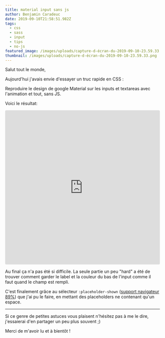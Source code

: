 ```yaml
---
title: material input sans js
author: Benjamin Caradeuc
date: 2019-09-10T21:58:51.982Z
tags:
  - css
  - sass
  - input
  - tips
  - no-js
featured_image: /images/uploads/capture-d-écran-du-2019-09-10-23.59.33.png
thumbnail: /images/uploads/capture-d-écran-du-2019-09-10-23.59.33.png
---
```

Salut tout le monde,

Aujourd'hui j'avais envie d'essayer un truc rapide en CSS :

Reproduire le design de google Material sur les inputs et textareas avec l'animation et tout, sans JS.

Voici le résultat: 

<iframe src="https://codesandbox.io/embed/no-js-material-input-0ewcy?fontsize=14&module=%2Fsrc%2Fcss%2F_mat-input.scss" title="no-js-material-input" allow="geolocation; microphone; camera; midi; vr; accelerometer; gyroscope; payment; ambient-light-sensor; encrypted-media; usb" style="width:100%; height:500px; border:0; border-radius: 4px; overflow:hidden;" sandbox="allow-modals allow-forms allow-popups allow-scripts allow-same-origin"></iframe>

Au final ça n'a pas été si difficile. La seule partie un peu "hard" a été de trouver comment garder le label et la couleur du bas de l'input comme il faut quand le champ est rempli.

C'est finalement grâce au sélecteur `:placeholder-shown` ([support navigateur 89%](https://caniuse.com/#search=%3Aplaceholder-shown)) que j'ai pu le faire, en mettant des placeholders ne contenant qu'un espace.

---

Si ce genre de petites astuces vous plaisent n'hésitez pas à me le dire, j'essaierai d'en partager un peu plus souvent ;)

Merci de m'avoir lu et à bientôt !
